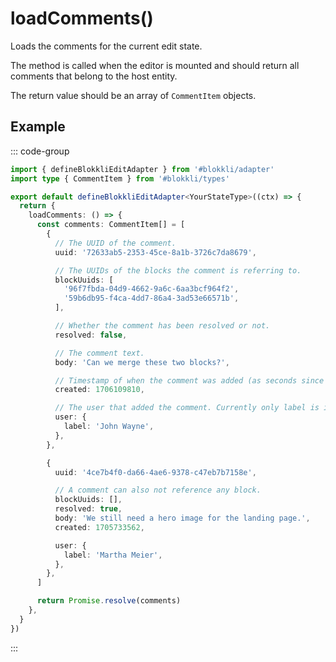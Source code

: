 # loadComments()

Loads the comments for the current edit state.

The method is called when the editor is mounted and should return all comments
that belong to the host entity.

The return value should be an array of `CommentItem` objects.

## Example

::: code-group

```typescript [~/app/blokkli.editAdapter.ts]
import { defineBlokkliEditAdapter } from '#blokkli/adapter'
import type { CommentItem } from '#blokkli/types'

export default defineBlokkliEditAdapter<YourStateType>((ctx) => {
  return {
    loadComments: () => {
      const comments: CommentItem[] = [
        {
          // The UUID of the comment.
          uuid: '72633ab5-2353-45ce-8a1b-3726c7da8679',

          // The UUIDs of the blocks the comment is referring to.
          blockUuids: [
            '96f7fbda-04d9-4662-9a6c-6aa3bcf964f2',
            '59b6db95-f4ca-4dd7-86a4-3ad53e66571b',
          ],

          // Whether the comment has been resolved or not.
          resolved: false,

          // The comment text.
          body: 'Can we merge these two blocks?',

          // Timestamp of when the comment was added (as seconds since UNIX epoch).
          created: 1706109810,

          // The user that added the comment. Currently only label is implemented.
          user: {
            label: 'John Wayne',
          },
        },

        {
          uuid: '4ce7b4f0-da66-4ae6-9378-c47eb7b7158e',

          // A comment can also not reference any block.
          blockUuids: [],
          resolved: true,
          body: 'We still need a hero image for the landing page.',
          created: 1705733562,

          user: {
            label: 'Martha Meier',
          },
        },
      ]

      return Promise.resolve(comments)
    },
  }
})
```

:::
